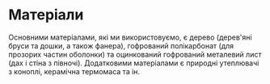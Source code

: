 # Матеріали

Основними матеріалами, які ми використовуємо, є дерево (дерев'яні бруси та дошки, а також фанера), гофрований полікарбонат (для прозорих частин оболонки) та оцинкований гофрований металевий лист (дах і стіна з півночі). Додатковими матеріалами є природні утеплювачі з коноплі, керамічна термомаса та ін.
